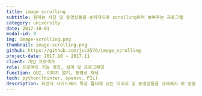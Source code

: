 ```yaml
---
title: image scrolling
subtitle: 원하는 사진 및 동영상들을 순차적으로 scrolling하며 보여주는 프로그램
category: university
date: 2017-10-01
modal-id: 9
img: image-scrolling.png
thumbnail: image-scrolling.png
github: https://github.com/jsc2576/image_scrolling
project-date: 2017.10 ~ 2017.11
client: 개인 프로젝트
role: 프로젝트 기능 정의, 설계 및 프로그래밍
function: GUI, 이미지 열기, 동영상 재생
tech: python(tkinter, opencv, PIL)
description: 화면의 사이드에서 특정 폴더에 있는 이미지 및 동영상들을 아래에서 위 방향으로 스크롤링하면서 보여주는 프로그램입니다.<br>스크롤링되는 이미지를 클릭하면 이미지 뷰어가 실행되어 원본 이미지를 보여줍니다.<br>동영상은 thumbnail을 캡쳐하여 리스트에 보여주고, 클릭하는 경우 subprocess로 동영상을 재생하도록 개발하였습니다.
---
```

